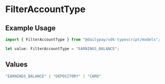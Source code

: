 # FilterAccountType

## Example Usage

```typescript
import { FilterAccountType } from "@dailypay/sdk-typescript/models";

let value: FilterAccountType = "EARNINGS_BALANCE";
```

## Values

```typescript
"EARNINGS_BALANCE" | "DEPOSITORY" | "CARD"
```